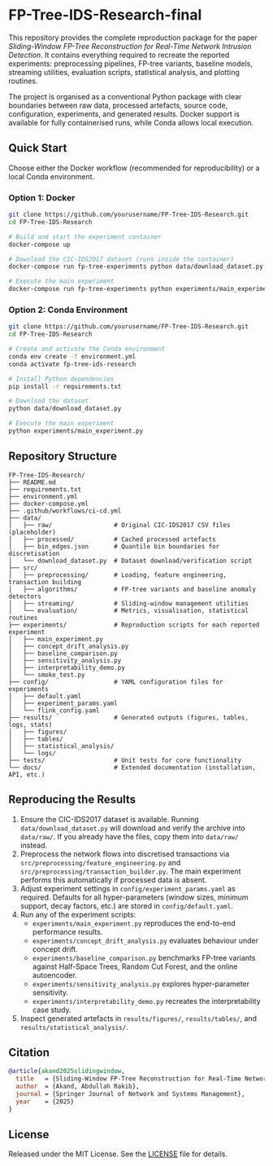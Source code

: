 # FP-Tree-IDS-Research-final

This repository provides the complete reproduction package for the paper *Sliding-Window FP-Tree Reconstruction for Real-Time Network Intrusion Detection*. It contains everything required to recreate the reported experiments: preprocessing pipelines, FP-tree variants, baseline models, streaming utilities, evaluation scripts, statistical analysis, and plotting routines.

The project is organised as a conventional Python package with clear boundaries between raw data, processed artefacts, source code, configuration, experiments, and generated results. Docker support is available for fully containerised runs, while Conda allows local execution.

## Quick Start

Choose either the Docker workflow (recommended for reproducibility) or a local Conda environment.

### Option 1: Docker

```bash
git clone https://github.com/yourusername/FP-Tree-IDS-Research.git
cd FP-Tree-IDS-Research

# Build and start the experiment container
docker-compose up

# Download the CIC-IDS2017 dataset (runs inside the container)
docker-compose run fp-tree-experiments python data/download_dataset.py

# Execute the main experiment
docker-compose run fp-tree-experiments python experiments/main_experiment.py
```

### Option 2: Conda Environment

```bash
git clone https://github.com/yourusername/FP-Tree-IDS-Research.git
cd FP-Tree-IDS-Research

# Create and activate the Conda environment
conda env create -f environment.yml
conda activate fp-tree-ids-research

# Install Python dependencies
pip install -r requirements.txt

# Download the dataset
python data/download_dataset.py

# Execute the main experiment
python experiments/main_experiment.py
```

## Repository Structure

```
FP-Tree-IDS-Research/
├── README.md
├── requirements.txt
├── environment.yml
├── docker-compose.yml
├── .github/workflows/ci-cd.yml
├── data/
│   ├── raw/                 # Original CIC-IDS2017 CSV files (placeholder)
│   ├── processed/           # Cached processed artefacts
│   ├── bin_edges.json       # Quantile bin boundaries for discretisation
│   └── download_dataset.py  # Dataset download/verification script
├── src/
│   ├── preprocessing/       # Loading, feature engineering, transaction building
│   ├── algorithms/          # FP-tree variants and baseline anomaly detectors
│   ├── streaming/           # Sliding-window management utilities
│   └── evaluation/          # Metrics, visualisation, statistical routines
├── experiments/             # Reproduction scripts for each reported experiment
│   ├── main_experiment.py
│   ├── concept_drift_analysis.py
│   ├── baseline_comparison.py
│   ├── sensitivity_analysis.py
│   ├── interpretability_demo.py
│   └── smoke_test.py
├── config/                  # YAML configuration files for experiments
│   ├── default.yaml
│   ├── experiment_params.yaml
│   └── flink_config.yaml
├── results/                 # Generated outputs (figures, tables, logs, stats)
│   ├── figures/
│   ├── tables/
│   ├── statistical_analysis/
│   └── logs/
├── tests/                   # Unit tests for core functionality
└── docs/                    # Extended documentation (installation, API, etc.)
```

## Reproducing the Results

1. Ensure the CIC-IDS2017 dataset is available. Running `data/download_dataset.py` will download and verify the archive into `data/raw/`. If you already have the files, copy them into `data/raw/` instead.
2. Preprocess the network flows into discretised transactions via `src/preprocessing/feature_engineering.py` and `src/preprocessing/transaction_builder.py`. The main experiment performs this automatically if processed data is absent.
3. Adjust experiment settings in `config/experiment_params.yaml` as required. Defaults for all hyper-parameters (window sizes, minimum support, decay factors, etc.) are stored in `config/default.yaml`.
4. Run any of the experiment scripts:
   - `experiments/main_experiment.py` reproduces the end-to-end performance results.
   - `experiments/concept_drift_analysis.py` evaluates behaviour under concept drift.
   - `experiments/baseline_comparison.py` benchmarks FP-tree variants against Half-Space Trees, Random Cut Forest, and the online autoencoder.
   - `experiments/sensitivity_analysis.py` explores hyper-parameter sensitivity.
   - `experiments/interpretability_demo.py` recreates the interpretability case study.
5. Inspect generated artefacts in `results/figures/`, `results/tables/`, and `results/statistical_analysis/`.

## Citation

```bibtex
@article{akand2025slidingwindow,
  title   = {Sliding-Window FP-Tree Reconstruction for Real-Time Network Intrusion Detection},
  author  = {Akand, Abdullah Rakib},
  journal = {Springer Journal of Network and Systems Management},
  year    = {2025}
}
```

## License

Released under the MIT License. See the [LICENSE](LICENSE) file for details.
